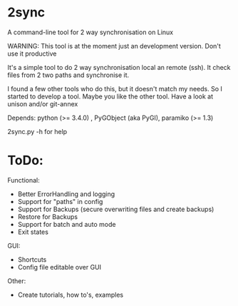 2sync
=====

A command-line tool for 2 way synchronisation on Linux

WARNING: This tool is at the moment just an development version. Don't use it productive

It's a simple tool to do 2 way synchronisation local an remote (ssh).
It check files from 2 two paths and synchronise it.

I found a few other tools who do this, but it doesn't match my needs. So I started to develop a tool.
Maybe you like the other tool. Have a look at unison and/or git-annex

Depends: python (>= 3.4.0) , PyGObject (aka PyGI), paramiko (>= 1.3)

2sync.py -h for help

ToDo:
===
Functional:
- Better ErrorHandling and logging
- Support for "paths" in config
- Support for Backups (secure overwriting files and create backups)
- Restore for Backups
- Support for batch and auto mode
- Exit states

GUI:
- Shortcuts
- Config file editable over GUI

Other:
- Create tutorials, how to's, examples
